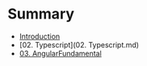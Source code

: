 # Summary

* [Introduction](README.md)
* [02. Typescript](02. Typescript.md)
* [03. AngularFundamental](03.AngularFundamental.md)



